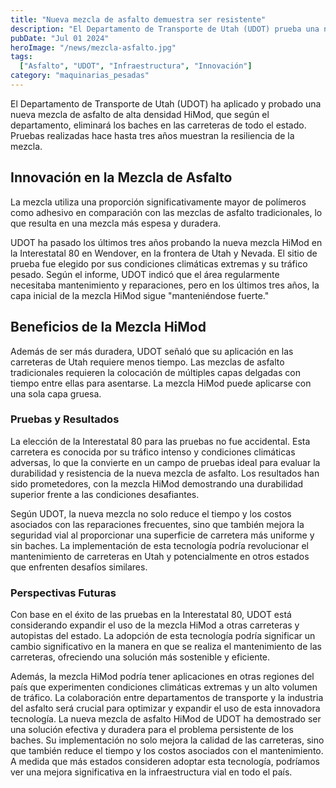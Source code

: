 ```yaml
---
title: "Nueva mezcla de asfalto demuestra ser resistente"
description: "El Departamento de Transporte de Utah (UDOT) prueba una nueva mezcla de asfalto HiMod que promete eliminar los baches en las carreteras del estado."
pubDate: "Jul 01 2024"
heroImage: "/news/mezcla-asfalto.jpg"
tags:
  ["Asfalto", "UDOT", "Infraestructura", "Innovación"]
category: "maquinarias_pesadas"
---
```


El Departamento de Transporte de Utah (UDOT) ha aplicado y probado una nueva mezcla de asfalto de alta densidad HiMod, que según el departamento, eliminará los baches en las carreteras de todo el estado. Pruebas realizadas hace hasta tres años muestran la resiliencia de la mezcla.

## Innovación en la Mezcla de Asfalto

La mezcla utiliza una proporción significativamente mayor de polímeros como adhesivo en comparación con las mezclas de asfalto tradicionales, lo que resulta en una mezcla más espesa y duradera.

UDOT ha pasado los últimos tres años probando la nueva mezcla HiMod en la Interestatal 80 en Wendover, en la frontera de Utah y Nevada. El sitio de prueba fue elegido por sus condiciones climáticas extremas y su tráfico pesado. Según el informe, UDOT indicó que el área regularmente necesitaba mantenimiento y reparaciones, pero en los últimos tres años, la capa inicial de la mezcla HiMod sigue "manteniéndose fuerte."

## Beneficios de la Mezcla HiMod

Además de ser más duradera, UDOT señaló que su aplicación en las carreteras de Utah requiere menos tiempo. Las mezclas de asfalto tradicionales requieren la colocación de múltiples capas delgadas con tiempo entre ellas para asentarse. La mezcla HiMod puede aplicarse con una sola capa gruesa.

### Pruebas y Resultados

La elección de la Interestatal 80 para las pruebas no fue accidental. Esta carretera es conocida por su tráfico intenso y condiciones climáticas adversas, lo que la convierte en un campo de pruebas ideal para evaluar la durabilidad y resistencia de la nueva mezcla de asfalto. Los resultados han sido prometedores, con la mezcla HiMod demostrando una durabilidad superior frente a las condiciones desafiantes.

Según UDOT, la nueva mezcla no solo reduce el tiempo y los costos asociados con las reparaciones frecuentes, sino que también mejora la seguridad vial al proporcionar una superficie de carretera más uniforme y sin baches. La implementación de esta tecnología podría revolucionar el mantenimiento de carreteras en Utah y potencialmente en otros estados que enfrenten desafíos similares.

### Perspectivas Futuras

Con base en el éxito de las pruebas en la Interestatal 80, UDOT está considerando expandir el uso de la mezcla HiMod a otras carreteras y autopistas del estado. La adopción de esta tecnología podría significar un cambio significativo en la manera en que se realiza el mantenimiento de las carreteras, ofreciendo una solución más sostenible y eficiente.

Además, la mezcla HiMod podría tener aplicaciones en otras regiones del país que experimenten condiciones climáticas extremas y un alto volumen de tráfico. La colaboración entre departamentos de transporte y la industria del asfalto será crucial para optimizar y expandir el uso de esta innovadora tecnología.
La nueva mezcla de asfalto HiMod de UDOT ha demostrado ser una solución efectiva y duradera para el problema persistente de los baches. Su implementación no solo mejora la calidad de las carreteras, sino que también reduce el tiempo y los costos asociados con el mantenimiento. A medida que más estados consideren adoptar esta tecnología, podríamos ver una mejora significativa en la infraestructura vial en todo el país.